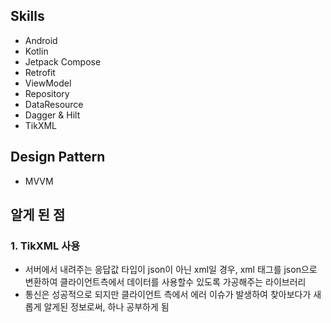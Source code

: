## Skills
- Android
- Kotlin
- Jetpack Compose
- Retrofit
- ViewModel
- Repository
- DataResource
- Dagger & Hilt
- TikXML

## Design Pattern
- MVVM

## 알게 된 점
### 1. TikXML 사용
- 서버에서 내려주는 응답값 타입이 json이 아닌 xml일 경우, xml 태그를 json으로 변환하여 클라이언트측에서 데이터를 사용할수 있도록 가공해주는 라이브러리
- 통신은 성공적으로 되지만 클라이언트 측에서 에러 이슈가 발생하여 찾아보다가 새롭게 알게된 정보로써, 하나 공부하게 됨
